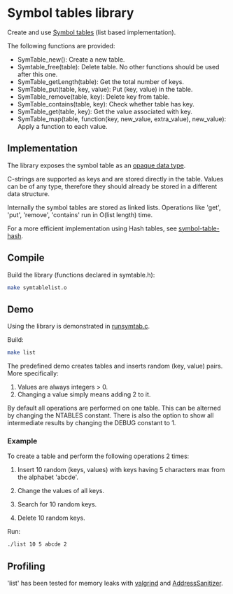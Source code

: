 # Symbol tables library

Create and use [Symbol tables](https://en.wikipedia.org/wiki/Symbol_table)  (list based implementation).

The following functions are provided:

* SymTable_new(): Create a new table.
* Symtable_free(table): Delete table. No other functions should be used after this one.
* SymTable_getLength(table): Get the total number of keys.
* SymTable_put(table, key, value): Put (key, value) in the table.
* SymTable_remove(table, key): Delete key from table.
* SymTable_contains(table, key): Check whether table has key.
* SymTable_get(table, key): Get the value associated with key.
* SymTable_map(table, function(key, new_value, extra_value), new_value): Apply a function to each value.

## Implementation

The library exposes the symbol table as an [opaque data type](https://en.wikipedia.org/wiki/Opaque_data_type).

C-strings are supported as keys and are stored directly in the table. Values can be of any type, therefore they should already be stored in a different data structure.

Internally the symbol tables are stored as linked lists. Operations like 'get', 'put', 'remove', 'contains' run in O(list length) time.

For a more efficient implementation using Hash tables, see [symbol-table-hash](https://github.com/tasxatzial/symbol-table-hash).

## Compile

Build the library (functions declared in symtable.h):

```bash
make symtablelist.o
```

## Demo

Using the library is demonstrated in [runsymtab.c](src/runsymtab.c).

Build:

```bash
make list
```

The predefined demo creates tables and inserts random (key, value) pairs. More specifically:

1. Values are always integers > 0.
2. Changing a value simply means adding 2 to it.

By default all operations are performed on one table. This can be alterned by changing the NTABLES constant. There is also the option to show all intermediate results by changing the DEBUG constant to 1.

### Example

To create a table and perform the following operations 2 times:

1) Insert 10 random (keys, values) with keys having 5 characters max from the alphabet 'abcde'.

2) Change the values of all keys.

3) Search for 10 random keys.

4) Delete 10 random keys.

Run:

```bash
./list 10 5 abcde 2
```

## Profiling

'list' has been tested for memory leaks with [valgrind](https://valgrind.org/) and [AddressSanitizer](https://github.com/google/sanitizers/wiki/AddressSanitizer).
